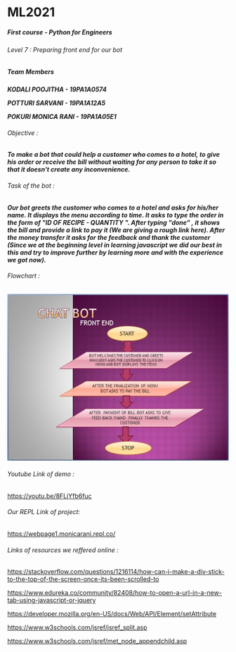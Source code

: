# ML2021
##### First course - Python for Engineers
###### Level 7 : Preparing front end for our bot


##### Team Members
***KODALI POOJITHA - 19PA1A0574***

***POTTURI SARVANI - 19PA1A12A5***

***POKURI MONICA RANI - 19PA1A05E1***

###### Objective :
***To make a bot that could help a customer who comes to a hotel, to give his order or receive the bill without waiting for any person to take it so that it doesn't create any inconvenience.***

###### Task of the bot :
***Our bot greets the customer who comes to a hotel and asks for his/her name. It displays the menu according to time. It asks to type the order in the form of "ID OF RECIPE - QUANTITY ". After typing "done" , it shows the bill and provide a link to pay it (We are giving a rough link here). After the money transfer it asks for the feedback and thank the customer (Since we at the beginning level in learning javascript we did our best in this and try to improve further by learning more and with the experience we got now).***

###### Flowchart :
![](https://github.com/monicarani/project/blob/main/flowcharimg.jpeg)
###### Youtube Link of demo :
https://youtu.be/8FLjYfb6fuc
###### Our REPL Link of project:
https://webpage1.monicarani.repl.co/

###### Links of resources we reffered online :
https://stackoverflow.com/questions/1216114/how-can-i-make-a-div-stick-to-the-top-of-the-screen-once-its-been-scrolled-to

https://www.edureka.co/community/82408/how-to-open-a-url-in-a-new-tab-using-javascript-or-jquery

https://developer.mozilla.org/en-US/docs/Web/API/Element/setAttribute

https://www.w3schools.com/jsref/jsref_split.asp

https://www.w3schools.com/jsref/met_node_appendchild.asp
